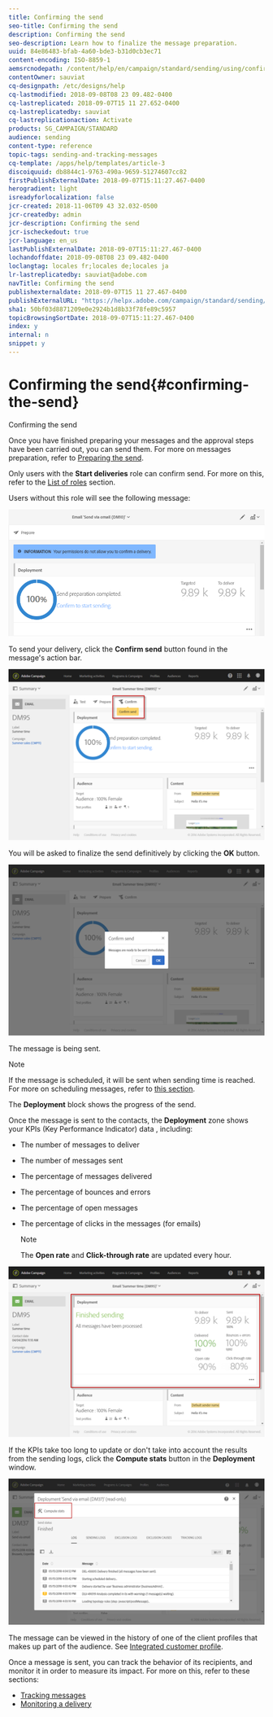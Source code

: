 ```yaml
---
title: Confirming the send
seo-title: Confirming the send
description: Confirming the send
seo-description: Learn how to finalize the message preparation.
uuid: 84e86483-bfab-4a60-bde3-b31d0cb3ec71
content-encoding: ISO-8859-1
aemsrcnodepath: /content/help/en/campaign/standard/sending/using/confirming-the-send
contentOwner: sauviat
cq-designpath: /etc/designs/help
cq-lastmodified: 2018-09-08T08 23 09.482-0400
cq-lastreplicated: 2018-09-07T15 11 27.652-0400
cq-lastreplicatedby: sauviat
cq-lastreplicationaction: Activate
products: SG_CAMPAIGN/STANDARD
audience: sending
content-type: reference
topic-tags: sending-and-tracking-messages
cq-template: /apps/help/templates/article-3
discoiquuid: db8844c1-9763-490a-9659-51274607cc82
firstPublishExternalDate: 2018-09-07T15:11:27.467-0400
herogradient: light
isreadyforlocalization: false
jcr-created: 2018-11-06T09 43 32.032-0500
jcr-createdby: admin
jcr-description: Confirming the send
jcr-ischeckedout: true
jcr-language: en_us
lastPublishExternalDate: 2018-09-07T15:11:27.467-0400
lochandoffdate: 2018-09-08T08 23 09.482-0400
loclangtag: locales fr;locales de;locales ja
lr-lastreplicatedby: sauviat@adobe.com
navTitle: Confirming the send
publishexternaldate: 2018-09-07T15 11 27.467-0400
publishExternalURL: "https://helpx.adobe.com/campaign/standard/sending/using/confirming-the-send.html"
sha1: 50bf03d8871209e0e2924b1d8b33f78fe89c5957
topicBrowsingSortDate: 2018-09-07T15:11:27.467-0400
index: y
internal: n
snippet: y
---
```


# Confirming the send{#confirming-the-send}

Confirming the send

Once you have finished preparing your messages and the approval steps have been carried out, you can send them. For more on messages preparation, refer to [Preparing the send](../../sending/using/preparing-the-send.md).

Only users with the **Start deliveries** role can confirm send. For more on this, refer to the [List of roles](../../administration/using/list-of-roles.md) section.

Users without this role will see the following message: 

![](assets/confirm_delivery_2.png)

To send your delivery, click the **Confirm send** button found in the message's action bar.

![](assets/confirm_delivery.png)

You will be asked to finalize the send definitively by clicking the **OK** button.

![](assets/confirm_delivery1.png)

The message is being sent.

>[!NOTE]
>
>If the message is scheduled, it will be sent when sending time is reached. For more on scheduling messages, refer to [this section](../../sending/using/about-scheduling-messages.md).

The **Deployment** block shows the progress of the send.

Once the message is sent to the contacts, the **Deployment** zone shows your KPIs (Key Performance Indicator) data , including:

* The number of messages to deliver
* The number of messages sent
* The percentage of messages delivered
* The percentage of bounces and errors
* The percentage of open messages
* The percentage of clicks in the messages (for emails)

  >[!NOTE]
  >
  >The **Open rate** and **Click-through rate** are updated every hour.

![](assets/sending_delivery.png)

If the KPIs take too long to update or don't take into account the results from the sending logs, click the **Compute stats** button in the **Deployment** window.

![](assets/sending_delivery7.png)

The message can be viewed in the history of one of the client profiles that makes up part of the audience. See [Integrated customer profile](../../audiences/using/integrated-customer-profile.md).

Once a message is sent, you can track the behavior of its recipients, and monitor it in order to measure its impact. For more on this, refer to these sections:

* [Tracking messages](../../sending/using/tracking-messages.md)
* [Monitoring a delivery](../../sending/using/monitoring-a-delivery.md)

